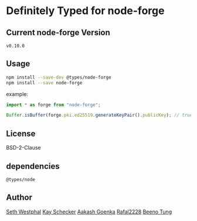 # Definitely Typed for node-forge

## Current node-forge Version

`v0.10.0`

## Usage

```bash
npm install --save-dev @types/node-forge
npm install --save node-forge
```

example:

```ts
import * as forge from "node-forge";

Buffer.isBuffer(forge.pki.ed25519.generateKeyPair().publicKey); // true
```

## License

BSD-2-Clause

## dependencies

`@types/node`

## Author

[Seth Westphal](https://github.com/westy92)
[Kay Schecker](https://github.com/flynetworks)
[Aakash Goenka](https://github.com/a-k-g)
[Rafal2228](https://github.com/rafal2228)
[Beeno Tung](https://github.com/beenotung)
